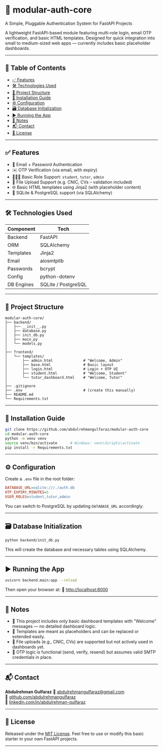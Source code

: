 # 🔐 modular-auth-core

A Simple, Pluggable Authentication System for FastAPI Projects

A lightweight FastAPI-based module featuring multi-role login, email OTP verification, and basic HTML templates. Designed for quick integration into small to medium-sized web apps — currently includes basic placeholder dashboards.

---

## 📑 Table of Contents

* [✅ Features](#-features)
* [🛠️ Technologies Used](#-technologies-used)
* [📁 Project Structure](#-project-structure)
* [🔧 Installation Guide](#-installation-guide)
* [⚙️ Configuration](#-configuration)
* [🗃️ Database Initialization](#-database-initialization)
* [▶️ Running the App](#-running-the-app)
* [📄 Notes](#-notes)
* [📬 Contact](#-contact)
* [📜 License](#-license)

---

## ✅ Features

* 🔐 Email + Password Authentication
* ✉️ OTP Verification (via email, with expiry)
* 🧑‍🤝‍🧑 Basic Role Support: `student`, `tutor`, `admin`
* 📁 File Upload Support (e.g. CNIC, CVs – validation included)
* 🌐 Basic HTML templates using Jinja2 (with placeholder content)
* 🔄 SQLite & PostgreSQL support (via SQLAlchemy)

---

## 🛠️ Technologies Used

| Component  | Tech                |
| ---------- | ------------------- |
| Backend    | FastAPI             |
| ORM        | SQLAlchemy          |
| Templates  | Jinja2              |
| Email      | aiosmtplib          |
| Passwords  | bcrypt              |
| Config     | python-dotenv       |
| DB Engines | SQLite / PostgreSQL |

---

## 📁 Project Structure

```
modular-auth-core/
├── backend/
│   ├── __init__.py
│   ├── database.py
│   ├── init_db.py
│   ├── main.py
│   └── models.py
│
├── frontend/
│   └── templates/
│       ├── admin.html              # "Welcome, Admin"
│       ├── base.html               # Basic layout
│       ├── login.html              # Login + OTP UI
│       ├── student.html            # "Welcome, Student"
│       └── tutor_dashboard.html    # "Welcome, Tutor"
│
├── .gitignore
├── .env                            # (create this manually)
├── README.md
└── Requirements.txt
```

---

## 🔧 Installation Guide

```bash
git clone https://github.com/abdulrehmangulfaraz/modular-auth-core
cd modular-auth-core
python -m venv venv
source venv/bin/activate      # Windows: venv\Scripts\activate
pip install -r Requirements.txt
```

---

## ⚙️ Configuration

Create a `.env` file in the root folder:

```ini
DATABASE_URL=sqlite:///./auth.db
OTP_EXPIRY_MINUTES=5
USER_ROLES=student,tutor,admin
```

You can switch to PostgreSQL by updating `DATABASE_URL` accordingly.

---

## 🗃️ Database Initialization

```bash
python backend/init_db.py
```

This will create the database and necessary tables using SQLAlchemy.

---

## ▶️ Running the App

```bash
uvicorn backend.main:app --reload
```

Then open your browser at:
📍 [http://localhost:8000](http://localhost:8000)

---

## 📄 Notes

* 🔸 This project includes only basic dashboard templates with "Welcome" messages — no detailed dashboard logic.
* 🔸 Templates are meant as placeholders and can be replaced or extended easily.
* 🔸 File uploads (e.g., CNIC, CVs) are supported but not actively used in dashboards yet.
* 🔸 OTP logic is functional (send, verify, resend) but assumes valid SMTP credentials in place.

---

## 📬 Contact

**Abdulrehman Gulfaraz**
📧 [abdulrehmangulfaraz@gmail.com](mailto:abdulrehmangulfaraz@gmail.com) <br>
🐙 [github.com/abdulrehmangulfaraz](https://github.com/abdulrehmangulfaraz)<br>
💼 [linkedin.com/in/abdulrehman-gulfaraz](https://linkedin.com/in/abdulrehman-gulfaraz)

---

## 📜 License

Released under the [MIT License](LICENSE).
Feel free to use or modify this basic starter in your own FastAPI projects.

---

